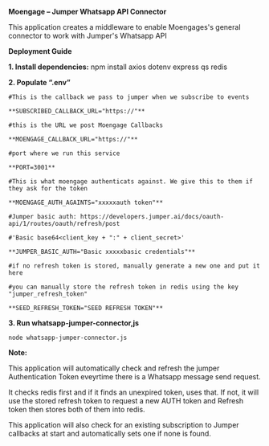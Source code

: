 **Moengage – Jumper Whatsapp API Connector**

This application creates a middleware to enable Moengages's general connector to work with Jumper's Whatsapp API

**Deployment Guide**

**1. Install dependencies:**
npm install axios dotenv express qs redis

**2. Populate “.env”**

    #This is the callback we pass to jumper when we subscribe to events
    
    **SUBSCRIBED_CALLBACK_URL="https://"**
    
    #this is the URL we post Moengage Callbacks
    
    **MOENGAGE_CALLBACK_URL="https://"**
    
    #port where we run this service
    
    **PORT=3001**
    
    #This is what moengage authenticats against. We give this to them if they ask for the token
    
    **MOENGAGE_AUTH_AGAINTS="xxxxxauth token"**
    
    #Jumper basic auth: https://developers.jumper.ai/docs/oauth-api/1/routes/oauth/refresh/post
    
    #'Basic base64<client_key + ":" + client_secret>'
    
    **JUMPER_BASIC_AUTH="Basic xxxxxbasic credentials"**
    
    #if no refresh token is stored, manually generate a new one and put it here
    
    #you can manually store the refresh token in redis using the key "jumper_refresh_token"
    
    **SEED_REFRESH_TOKEN="SEED REFRESH TOKEN"**

**3. Run whatsapp-jumper-connector,js**

    node whatsapp-jumper-connector.js

**Note:**

This application will automatically check and refresh the jumper Authentication Token eveyrtime there is a Whatsapp message send request.

It checks redis first and if it finds an unexpired token, uses that. If not, it will use the stored refresh token to request a new AUTH token and Refresh token then stores both of them into redis.

This application will also check for an existing subscription to Jumper callbacks at start and automatically sets one if none is found.
